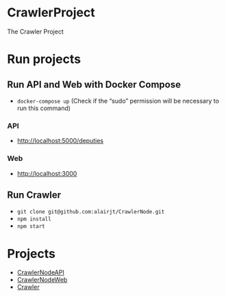 # CrawlerProject
The Crawler Project

# Run projects

## Run API and Web with Docker Compose 
- `docker-compose up` (Check if the “sudo” permission will be necessary to run this command)

### API
- [http://localhost:5000/deputies](http://localhost:5000/deputies)

### Web
- [http://localhost:3000](http://localhost:3000)

## Run Crawler
- `git clone git@github.com:alairjt/CrawlerNode.git`
- `npm install`
- `npm start`

# Projects
- [CrawlerNodeAPI](https://github.com/alairjt/CrawlerNodeAPI)
- [CrawlerNodeWeb](https://github.com/alairjt/CrawlerNodeWeb)
- [Crawler](https://github.com/alairjt/CrawlerNode)